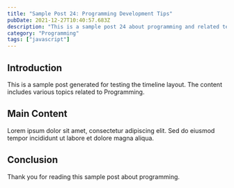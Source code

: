 ```yaml
---
title: "Sample Post 24: Programming Development Tips"
pubDate: 2021-12-27T10:40:57.683Z
description: "This is a sample post 24 about programming and related technologies. Learn about best practices and modern development techniques."
category: "Programming"
tags: ["javascript"]
---
```


## Introduction

This is a sample post generated for testing the timeline layout. The content includes various topics related to Programming.

## Main Content

Lorem ipsum dolor sit amet, consectetur adipiscing elit. Sed do eiusmod tempor incididunt ut labore et dolore magna aliqua.

## Conclusion

Thank you for reading this sample post about programming.
